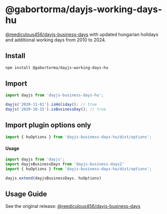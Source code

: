 # @gabortorma/dayjs-working-days-hu

[@reediculous456/dayjs-business-days](https://github.com/reediculous456/dayjs-business-days) with updated hungarian holidays and additional working days from 2010 to 2024.

## Install

```bash
npm install @gabortorma/dayjs-working-days-hu
```

## Import

```javascript
import dayjs from 'dayjs-business-days-hu';

dayjs('2020-11-01').isHoliday(); // true
dayjs('2020-10-15').isBusinessDay(); // true
```
## Import plugin options only

```javascript
import { huOptions } from 'dayjs-business-days-hu/dist/options';
```
#### Usage
```javascript
import dayjs from 'dayjs';
import dayjsBusinessDays from 'dayjs-business-days2'
import { huOptions } from 'dayjs-business-days-hu/dist/options';

dayjs.extend(dayjsBusinessDays, huOptions)

```


## Usage Guide

See the original release: [@reediculous456/dayjs-business-days](https://github.com/reediculous456/dayjs-business-days)
